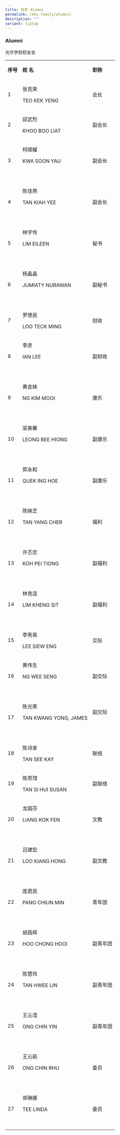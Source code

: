 ```yaml
---
title: 校友 Alumni
permalink: /khs-family/alumni/
description: ""
variant: tiptap
---
```

<h3>Alumni</h3>
<p>光华学校校友会
<br>
</p>
<table>
<tbody>
<tr>
<td rowspan="1" colspan="1">
<p><strong>序号</strong>
</p>
</td>
<td rowspan="1" colspan="1">
<p><strong>姓 名</strong>
</p>
</td>
<td rowspan="1" colspan="1">
<p><strong>职称</strong>
</p>
</td>
</tr>
<tr>
<td rowspan="1" colspan="1">
<p>1</p>
</td>
<td rowspan="1" colspan="1">
<p>张克荣&nbsp;</p>
<p>TEO KEK YENG</p>
</td>
<td rowspan="1" colspan="1">
<p>会长</p>
</td>
</tr>
<tr>
<td rowspan="1" colspan="1">
<p>2</p>
</td>
<td rowspan="1" colspan="1">
<p>邱武烈</p>
<p>KHOO BOO LIAT</p>
</td>
<td rowspan="1" colspan="1">
<p>副会长</p>
</td>
</tr>
<tr>
<td rowspan="1" colspan="1">
<p>3</p>
</td>
<td rowspan="1" colspan="1">
<p>柯顺耀&nbsp;</p>
<p>KWA SOON YAU</p>
<p>&nbsp;</p>
</td>
<td rowspan="1" colspan="1">
<p>副会长</p>
</td>
</tr>
<tr>
<td rowspan="1" colspan="1">
<p>4</p>
</td>
<td rowspan="1" colspan="1">
<p>陈佳燕&nbsp;</p>
<p>TAN KIAH YEE</p>
<p>&nbsp;</p>
</td>
<td rowspan="1" colspan="1">
<p>副会长</p>
</td>
</tr>
<tr>
<td rowspan="1" colspan="1">
<p>5</p>
</td>
<td rowspan="1" colspan="1">
<p>林宇伶</p>
<p>LIM EILEEN</p>
<p>&nbsp;</p>
</td>
<td rowspan="1" colspan="1">
<p>秘书</p>
</td>
</tr>
<tr>
<td rowspan="1" colspan="1">
<p>6</p>
</td>
<td rowspan="1" colspan="1">
<p>杨晶晶&nbsp;</p>
<p>JUMIATY NURAWAN</p>
<p>&nbsp;</p>
</td>
<td rowspan="1" colspan="1">
<p>副秘书</p>
</td>
</tr>
<tr>
<td rowspan="1" colspan="1">
<p>7</p>
</td>
<td rowspan="1" colspan="1">
<p>罗德民</p>
<p>LOO TECK MING</p>
</td>
<td rowspan="1" colspan="1">
<p>财政</p>
</td>
</tr>
<tr>
<td rowspan="1" colspan="1">
<p>8</p>
</td>
<td rowspan="1" colspan="1">
<p>李彦</p>
<p>IAN LEE</p>
<p>&nbsp;</p>
</td>
<td rowspan="1" colspan="1">
<p>副财政</p>
</td>
</tr>
<tr>
<td rowspan="1" colspan="1">
<p>9</p>
</td>
<td rowspan="1" colspan="1">
<p>黄金妹&nbsp;</p>
<p>NG KIM MOOI</p>
<p>&nbsp;</p>
</td>
<td rowspan="1" colspan="1">
<p>康乐</p>
</td>
</tr>
<tr>
<td rowspan="1" colspan="1">
<p>10</p>
</td>
<td rowspan="1" colspan="1">
<p>梁美馨</p>
<p>LEONG BEE HIONG</p>
<p>&nbsp;</p>
</td>
<td rowspan="1" colspan="1">
<p>副康乐</p>
</td>
</tr>
<tr>
<td rowspan="1" colspan="1">
<p>11</p>
</td>
<td rowspan="1" colspan="1">
<p>郭永和</p>
<p>QUEK ING HOE</p>
<p>&nbsp;</p>
</td>
<td rowspan="1" colspan="1">
<p>副康乐</p>
</td>
</tr>
<tr>
<td rowspan="1" colspan="1">
<p>12</p>
</td>
<td rowspan="1" colspan="1">
<p>陈映芝</p>
<p>TAN YANG CHER</p>
<p>&nbsp;</p>
</td>
<td rowspan="1" colspan="1">
<p>福利</p>
</td>
</tr>
<tr>
<td rowspan="1" colspan="1">
<p>13</p>
</td>
<td rowspan="1" colspan="1">
<p>许丕忠</p>
<p>KOH PEI TIONG</p>
<p>&nbsp;</p>
</td>
<td rowspan="1" colspan="1">
<p>副福利</p>
</td>
</tr>
<tr>
<td rowspan="1" colspan="1">
<p>14</p>
</td>
<td rowspan="1" colspan="1">
<p>林竞适</p>
<p>LIM KHENG SIT</p>
<p>&nbsp;</p>
</td>
<td rowspan="1" colspan="1">
<p>副福利</p>
</td>
</tr>
<tr>
<td rowspan="1" colspan="1">
<p>15</p>
</td>
<td rowspan="1" colspan="1">
<p>李秀英</p>
<p>LEE SIEW ENG</p>
</td>
<td rowspan="1" colspan="1">
<p>交际</p>
</td>
</tr>
<tr>
<td rowspan="1" colspan="1">
<p>16</p>
</td>
<td rowspan="1" colspan="1">
<p>黄伟生&nbsp;</p>
<p>NG WEE SENG</p>
<p>&nbsp;</p>
</td>
<td rowspan="1" colspan="1">
<p>副交际</p>
</td>
</tr>
<tr>
<td rowspan="1" colspan="1">
<p>17</p>
</td>
<td rowspan="1" colspan="1">
<p>陈光荣</p>
<p>TAN KWANG YONG, JAMES</p>
<p>&nbsp;</p>
</td>
<td rowspan="1" colspan="1">
<p>副交际</p>
<p>&nbsp;</p>
</td>
</tr>
<tr>
<td rowspan="1" colspan="1">
<p>18</p>
</td>
<td rowspan="1" colspan="1">
<p>陈诗家&nbsp;</p>
<p>TAN SEE KAY</p>
</td>
<td rowspan="1" colspan="1">
<p>联络</p>
</td>
</tr>
<tr>
<td rowspan="1" colspan="1">
<p>19</p>
</td>
<td rowspan="1" colspan="1">
<p>陈思㻰</p>
<p>TAN SI HUI SUSAN</p>
</td>
<td rowspan="1" colspan="1">
<p>副联络</p>
</td>
</tr>
<tr>
<td rowspan="1" colspan="1">
<p>20</p>
</td>
<td rowspan="1" colspan="1">
<p>龙国芬&nbsp;</p>
<p>LIANG KOK FEN</p>
<p>&nbsp;</p>
</td>
<td rowspan="1" colspan="1">
<p>文教</p>
</td>
</tr>
<tr>
<td rowspan="1" colspan="1">
<p>21</p>
</td>
<td rowspan="1" colspan="1">
<p>吕建宏</p>
<p>LOO KIANG HONG</p>
<p>&nbsp;</p>
</td>
<td rowspan="1" colspan="1">
<p>副文教</p>
</td>
</tr>
<tr>
<td rowspan="1" colspan="1">
<p>22</p>
</td>
<td rowspan="1" colspan="1">
<p>庞君民</p>
<p>PANG CHIUN MIN</p>
<p>&nbsp;</p>
</td>
<td rowspan="1" colspan="1">
<p>青年团</p>
</td>
</tr>
<tr>
<td rowspan="1" colspan="1">
<p>23</p>
</td>
<td rowspan="1" colspan="1">
<p>胡昌辉</p>
<p>HOO CHONG HOOI</p>
<p>&nbsp;</p>
</td>
<td rowspan="1" colspan="1">
<p>副青年团</p>
</td>
</tr>
<tr>
<td rowspan="1" colspan="1">
<p>24</p>
</td>
<td rowspan="1" colspan="1">
<p>陈慧玲</p>
<p>TAN HWEE LIN</p>
<p>&nbsp;</p>
</td>
<td rowspan="1" colspan="1">
<p>副青年团</p>
</td>
</tr>
<tr>
<td rowspan="1" colspan="1">
<p>25</p>
</td>
<td rowspan="1" colspan="1">
<p>王沁滢&nbsp;</p>
<p>ONG CHIN YIN</p>
<p>&nbsp;</p>
</td>
<td rowspan="1" colspan="1">
<p>副青年团</p>
</td>
</tr>
<tr>
<td rowspan="1" colspan="1">
<p>26</p>
</td>
<td rowspan="1" colspan="1">
<p>王沁茹&nbsp;</p>
<p>ONG CHIN RHU</p>
<p>&nbsp;</p>
</td>
<td rowspan="1" colspan="1">
<p>委员</p>
</td>
</tr>
<tr>
<td rowspan="1" colspan="1">
<p>27</p>
</td>
<td rowspan="1" colspan="1">
<p>郑琳娜 &nbsp;</p>
<p>TEE LINDA</p>
<p>&nbsp;</p>
</td>
<td rowspan="1" colspan="1">
<p>委员</p>
</td>
</tr>
</tbody>
</table>
<p></p>